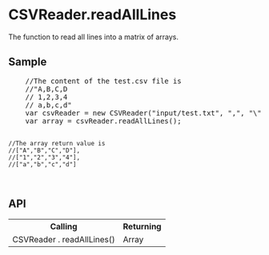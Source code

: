 <H1>CSVReader.readAllLines</H1>

The function to read all lines into a matrix of arrays.

<h2>Sample</h2>
<pre>
	//The content of the test.csv file is 
	//"A,B,C,D
	// 1,2,3,4
	// a,b,c,d"
	var csvReader = new CSVReader("input/test.txt", ",", "\"", "MS932");
	var array = csvReader.readAllLines();	

	//The array return value is
	//["A","B","C","D"],
	//["1","2","3","4"],
	//["a","b","c","d"]
</pre>

<h2>API</h2>

<table>
<tr><th>Calling</th><th>Returning</th></tr>
<tr><td>CSVReader . readAllLines()</td><td>Array</td></tr>
</table>

